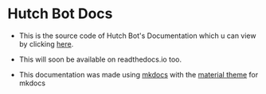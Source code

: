 # Hutch Bot Docs

- This is the source code of Hutch Bot's Documentation which u can view by clicking [here](https://marzaelise.github.io/hutch-bot-docs).

- This will soon be available on readthedocs.io too.

- This documentation was made using [mkdocs](https://www.mkdocs.org/) with the [material theme](https://squidfunk.github.io/mkdocs-material/) for mkdocs
